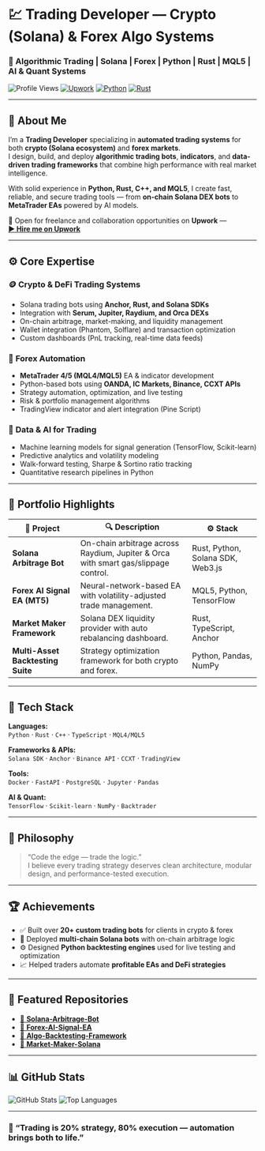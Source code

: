# 💹 Trading Developer — Crypto (Solana) & Forex Algo Systems

### 🚀 Algorithmic Trading | Solana | Forex | Python | Rust | MQL5 | AI & Quant Systems

![Profile Views](https://komarev.com/ghpvc/?username=alphaengine9&label=Profile%20Views&color=blueviolet&style=flat)
[![Upwork](https://img.shields.io/badge/Upwork-Hire%20Me-brightgreen?logo=upwork)](https://www.upwork.com/freelancers/your-upwork-username)
[![Python](https://img.shields.io/badge/Python-Expert-yellow?logo=python)](https://www.python.org)
[![Rust](https://img.shields.io/badge/Rust-Advanced-orange?logo=rust)](https://www.rust-lang.org)

---

## 👋 About Me

I’m a **Trading Developer** specializing in **automated trading systems** for both **crypto (Solana ecosystem)** and **forex markets**.  
I design, build, and deploy **algorithmic trading bots**, **indicators**, and **data-driven trading frameworks** that combine high performance with real market intelligence.

With solid experience in **Python, Rust, C++, and MQL5**, I create fast, reliable, and secure trading tools — from **on-chain Solana DEX bots** to **MetaTrader EAs** powered by AI models.

💼 Open for freelance and collaboration opportunities on **Upwork** —  
**[▶️ Hire me on Upwork](https://www.upwork.com/freelancers/your-upwork-username)**  

---

## ⚙️ Core Expertise

### 🪙 **Crypto & DeFi Trading Systems**
- Solana trading bots using **Anchor, Rust, and Solana SDKs**  
- Integration with **Serum, Jupiter, Raydium, and Orca DEXs**  
- On-chain arbitrage, market-making, and liquidity management  
- Wallet integration (Phantom, Solflare) and transaction optimization  
- Custom dashboards (PnL tracking, real-time data feeds)

### 💱 **Forex Automation**
- **MetaTrader 4/5 (MQL4/MQL5)** EA & indicator development  
- Python-based bots using **OANDA, IC Markets, Binance, CCXT APIs**  
- Strategy automation, optimization, and live testing  
- Risk & portfolio management algorithms  
- TradingView indicator and alert integration (Pine Script)

### 🧠 **Data & AI for Trading**
- Machine learning models for signal generation (TensorFlow, Scikit-learn)  
- Predictive analytics and volatility modeling  
- Walk-forward testing, Sharpe & Sortino ratio tracking  
- Quantitative research pipelines in Python

---

## 💼 Portfolio Highlights

| 🧩 Project | 🔍 Description | ⚙️ Stack |
|-------------|----------------|----------|
| **Solana Arbitrage Bot** | On-chain arbitrage across Raydium, Jupiter & Orca with smart gas/slippage control. | Rust, Python, Solana SDK, Web3.js |
| **Forex AI Signal EA (MT5)** | Neural-network-based EA with volatility-adjusted trade management. | MQL5, Python, TensorFlow |
| **Market Maker Framework** | Solana DEX liquidity provider with auto rebalancing dashboard. | Rust, TypeScript, Anchor |
| **Multi-Asset Backtesting Suite** | Strategy optimization framework for both crypto and forex. | Python, Pandas, NumPy |

---

## 🧰 Tech Stack

**Languages:**  
`Python` · `Rust` · `C++` · `TypeScript` · `MQL4/MQL5`  

**Frameworks & APIs:**  
`Solana SDK` · `Anchor` · `Binance API` · `CCXT` · `TradingView`  

**Tools:**  
`Docker` · `FastAPI` · `PostgreSQL` · `Jupyter` · `Pandas`  

**AI & Quant:**  
`TensorFlow` · `Scikit-learn` · `NumPy` · `Backtrader`

---

## 🧠 Philosophy

> “Code the edge — trade the logic.”  
> I believe every trading strategy deserves clean architecture, modular design, and performance-tested execution.

---

## 🏆 Achievements
- ✅ Built over **20+ custom trading bots** for clients in crypto & forex  
- 🧮 Deployed **multi-chain Solana bots** with on-chain arbitrage logic  
- ⚙️ Designed **Python backtesting engines** used for live testing and optimization  
- 📈 Helped traders automate **profitable EAs and DeFi strategies**

---

## 🧩 Featured Repositories

- [🔹 **Solana-Arbitrage-Bot**](https://github.com/alphaengine9/Solana-Arbitrage-Bot)
- [🔹 **Forex-AI-Signal-EA**](https://github.com/alphaengine9/Forex-AI-Signal-EA)
- [🔹 **Algo-Backtesting-Framework**](https://github.com/alphaengine9/Algo-Backtesting-Framework)
- [🔹 **Market-Maker-Solana**](https://github.com/alphaengine9/Market-Maker-Solana)

---

## 📊 GitHub Stats

![GitHub Stats](https://github-readme-stats.vercel.app/api?username=alphaengine9&show_icons=true&theme=tokyonight)
![Top Languages](https://github-readme-stats.vercel.app/api/top-langs/?username=alphaengine9&layout=compact&theme=tokyonight)

---

### 💬 “Trading is 20% strategy, 80% execution — automation brings both to life.”
